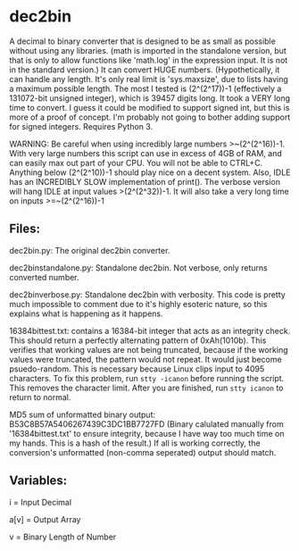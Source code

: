 # dec2bin
A decimal to binary converter that is designed to be as small as possible without using any libraries. (math is imported in the standalone version, but that is only to allow functions like 'math.log' in the expression input. It is not in the standard version.) It can convert HUGE numbers. (Hypothetically, it can handle any length. It's only real limit is 'sys.maxsize', due to lists having a maximum possible length. The most I tested is (2^(2^17))-1 (effectively a 131072-bit unsigned integer), which is 39457 digits long. It took a VERY long time to convert. I guess it could be modified to support signed int, but this is more of a proof of concept. I'm probably not going to bother adding support for signed integers. Requires Python 3.

WARNING: Be careful when using incredibly large numbers >\~(2^(2^16))-1. With very large numbers this script can use in excess of 4GB of RAM, and can easily max out part of your CPU. You will not be able to CTRL+C. Anything below (2^(2^10))-1 should play nice on a decent system. Also, IDLE has an INCREDIBLY SLOW implementation of print(). The verbose version will hang IDLE at input values >(2^(2^32))-1. It will also take a very long time on inputs >=\~(2^(2^16))-1

## Files:
  dec2bin.py: The original dec2bin converter.
  
  dec2binstandalone.py: Standalone dec2bin. Not verbose, only returns converted number.
  
  dec2binverbose.py: Standalone dec2bin with verbosity. This code is pretty much impossible to comment due to it's highly esoteric nature, so this explains what is happening as it happens.
  
  16384bittest.txt: contains a 16384-bit integer that acts as an integrity check. This should return a perfectly alternating pattern of 0xAh(1010b). This verifies that working values are not being truncated, because if the working values were truncated, the pattern would not repeat. It would just become psuedo-random. This is necessary because Linux clips input to 4095 characters. To fix this problem, run `stty -icanon` before running the script. This removes the character limit. After you are finished, run `stty icanon` to return to normal.
  
  MD5 sum of unformatted binary output: B53C8B57A5406267439C3DC1BB7727FD (Binary calulated manually from '16384bittest.txt' to ensure integrity, because I have way too much time on my hands. This is a hash of the result.) If all is working correctly, the conversion's unformatted (non-comma seperated) output should match.
  
## Variables:

  i = Input Decimal
  
  a\[v\] = Output Array
  
  v = Binary Length of Number
